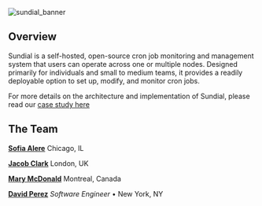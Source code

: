 ![sundial_banner]()

## Overview

Sundial is a self-hosted, open-source cron job monitoring and management system that users can operate across one or multiple nodes. 
Designed primarily for individuals and small to medium teams, it provides a readily deployable option to set up, modify, and monitor cron jobs. 

For more details on the architecture and implementation of Sundial, please read our [case study here]()

## The Team

**<a href="https://github.com/sofalere" target="_blank">Sofia Alere</a>** Chicago, IL

**<a href="https://github.com/Jacob-Clark-809" target="_blank">Jacob Clark</a>** London, UK

**<a href="https://github.com/marymcdonald" target="_blank">Mary McDonald</a>** Montreal, Canada

**<a href="https://github.com/davidscoding" target="_blank">David Perez</a>** _Software Engineer_ • New York, NY
